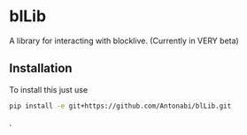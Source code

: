 # blLib

A library for interacting with blocklive. (Currently in VERY beta)

## Installation

To install this just use

```bash
pip install -e git+https://github.com/Antonabi/blLib.git
```

.

